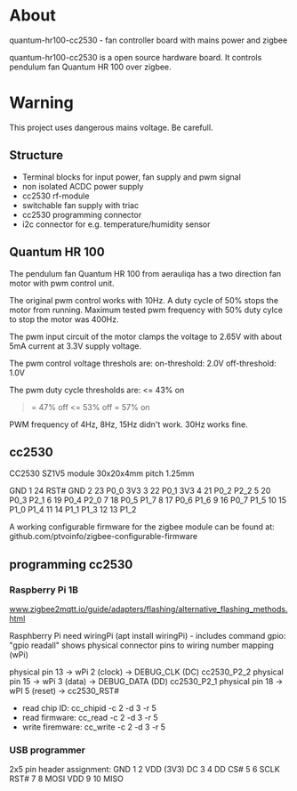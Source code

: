 # About

quantum-hr100-cc2530 - fan controller board with mains power and zigbee

quantum-hr100-cc2530 is a open source hardware board.
It controls pendulum fan Quantum HR 100 over zigbee.

# Warning

This project uses dangerous mains voltage. Be carefull.

## Structure

 * Terminal blocks for input power, fan supply and pwm signal
 * non isolated ACDC power supply
 * cc2530 rf-module
 * switchable fan supply with triac
 * cc2530 programming connector
 * i2c connector for e.g. temperature/humidity sensor

## Quantum HR 100

The pendulum fan Quantum HR 100 from aerauliqa has a two direction fan motor with pwm control unit.

The original pwm control works with 10Hz. A duty cycle of 50% stops the motor from running.
Maximum tested pwm frequency with 50% duty cylce to stop the motor was 400Hz.

The pwm input circuit of the motor clamps the voltage to 2.65V with about 5mA current at 3.3V supply voltage.

The pwm control voltage threshols are:
on-threshold: 2.0V
off-threshold: 1.0V

The pwm duty cycle thresholds are:
<= 43% on
>= 47% off
<= 53% off
>= 57% on

PWM frequency of 4Hz, 8Hz, 15Hz didn't work. 30Hz works fine.

## cc2530

CC2530 SZ1V5 module
30x20x4mm pitch 1.25mm

GND   1    24 RST#
GND   2    23 P0_0
3V3   3    22 P0_1
3V3   4    21 P0_2
P2_2  5    20 P0_3
P2_1  6    19 P0_4
P2_0  7    18 P0_5
P1_7  8    17 P0_6
P1_6  9    16 P0_7
P1_5 10    15 P1_0
P1_4 11    14 P1_1
P1_3 12    13 P1_2

A working configurable firmware for the zigbee module can be found at:
github.com/ptvoinfo/zigbee-configurable-firmware

## programming cc2530

### Raspberry Pi 1B

www.zigbee2mqtt.io/guide/adapters/flashing/alternative_flashing_methods.html

Rasphberry Pi need wiringPi (apt install wiringPi) - includes command gpio: "gpio readall" shows physical connector pins to wiring number mapping (wPi)

physical pin 13 -> wPi 2 (clock) -> DEBUG_CLK (DC) cc2530_P2_2
physical pin 15 -> wPi 3 (data) -> DEBUG_DATA (DD) cc2530_P2_1
physical pin 18 -> wPI 5 (reset) -> cc2530_RST#

 * read chip ID: cc_chipid -c 2 -d 3 -r 5
 * read firmware: cc_read -c 2 -d 3 -r 5
 * write firemware: cc_write -c 2 -d 3 -r 5 <firmware-hex-file>

### USB programmer

2x5 pin header assignment:
GND  1  2 VDD (3V3)
DC   3  4 DD
CS#  5  6 SCLK
RST# 7  8 MOSI
VDD  9 10 MISO

